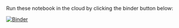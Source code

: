 Run these notebook in the cloud by clicking the binder button below:

[![Binder](http://mybinder.org/badge.svg)](http:/beta.mybinder.org/v2/gh/mwcraig/obs-astronomy-binder/master?filepath=index.ipynb
)
